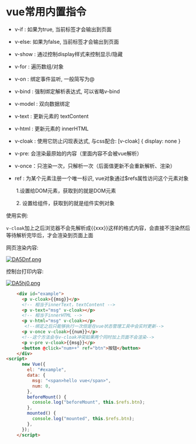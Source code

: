 # vue常用内置指令

- v-if : 如果为true, 当前标签才会输出到页面

- v-else: 如果为false, 当前标签才会输出到页面

- v-show : 通过控制display样式来控制显示/隐藏

- v-for : 遍历数组/对象

- v-on : 绑定事件监听, 一般简写为@

- v-bind : 强制绑定解析表达式, 可以省略v-bind

- v-model : 双向数据绑定





- v-text : 更新元素的 textContent

- v-html : 更新元素的 innerHTML

- v-cloak : 使用它防止闪现表达式, 与css配合: [v-cloak] { display: none }

- v-pre: 会渲染最原始的内容（里面内容不会被vue解析）

- v-once：只渲染一次，只解析一次（后面值更新不会重新解析、渲染）

- ref : 为某个元素注册一个唯一标识, vue对象通过$refs属性访问这个元素对象

  ​	1.设置给DOM元素，获取到的就是DOM元素

  ​    2. 设置给组件，获取到的就是组件实例对象

使用实例:

`v-cloak`加上之后浏览器不会先解析成{{xxx}}这样的格式内容，会直接不渲染然后等待解析完毕后，才会渲染到页面上面

网页渲染内容:

[![DA5Dnf.png](https://s3.ax1x.com/2020/11/16/DA5Dnf.png)](https://imgchr.com/i/DA5Dnf)

控制台打印内容:

<a href="https://imgchr.com/i/DA5hj0"><img src="https://s3.ax1x.com/2020/11/16/DA5hj0.png" alt="DA5hj0.png" border="0" /></a>

```html
    <div id="example">
      <p v-cloak>{{msg}}</p>
      <!-- 相当于innerText，textContent -->
      <p v-text="msg" v-cloak></p>
      <!-- 相当于innerHTML -->
      <p v-html="msg" v-cloak></p>
       <!--绑定之后只能够执行一次但是在vue状态管理工具中会实时更新-->
      <p v-once v-cloak>{{num}}</p>
      <!--这个方法会与v-cloak冲突如果两个同时加上页面不会渲染-->
      <p v-pre v-cloak>{{msg}}</p>
      <button @click="num++" ref="btn">按钮</button>
    </div>
<script>
      new Vue({
        el: "#example",
        data: {
          msg: "<span>hello vue</span>",
          num: 0,
        },
        beforeMount() {
          console.log("beforeMount", this.$refs.btn);
        },
        mounted() {
          console.log("mounted", this.$refs.btn);
        },
      });
    </script>
```





